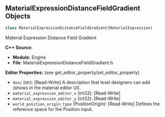## MaterialExpressionDistanceFieldGradient Objects

```python
class MaterialExpressionDistanceFieldGradient(MaterialExpression)
```

Material Expression Distance Field Gradient

**C++ Source:**

- **Module**: Engine
- **File**: MaterialExpressionDistanceFieldGradient.h

**Editor Properties:** (see get_editor_property/set_editor_property)

- ``desc`` (str):  [Read-Write] A description that level designers can add (shows in the material editor UI).
- ``material_expression_editor_x`` (int32):  [Read-Write]
- ``material_expression_editor_y`` (int32):  [Read-Write]
- ``world_position_origin_type`` (PositionOrigin):  [Read-Write] Defines the reference space for the Position input.

<a id="unreal.MaterialExpressionDistanceFieldsRenderingSwitch"></a>